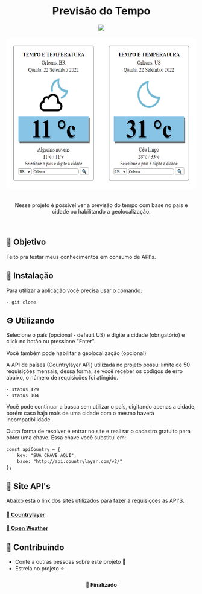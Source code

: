 <h1  align="center">Previsão do Tempo</h1>
<div align="center">
<img src="https://img.shields.io/static/v1?label=Projeto&message=Javascript&color=f0f221&style=for-the-badge&logo=ghost"/>
  
</br>
</br>

</div>
<div align="center">
<img height="400px" src="https://github.com/OliveiraJess/previsao-do-tempo/blob/main/img/image.png" alt="orleans/sc e orleans/us" />
</div>

</br>

<p align="center">Nesse projeto é possível ver a previsão do tempo com base no país e cidade ou habilitando a geolocalização.</p>


</br>

<h2>🚀 Objetivo</h2>

<p>Feito pra testar meus conhecimentos em consumo de API's.</p>

<h2>🔧 Instalação</h2>

<p>Para utilizar a aplicação você precisa usar o comando: </p>

```
- git clone
```
<h2>⚙️ Utilizando</h2>

<p>Selecione o país (opcional - default US) e digite a cidade (obrigatório) e click no botão ou pressione "Enter".</p>

<p>Você também pode habilitar a geolocalização (opcional)</p>

<p>A API de países (Countrylayer API) utilizada no projeto possui limite de 50 requisições mensais, dessa forma, se você receber os códigos de erro abaixo, o número de requisicões foi atingido.</p>

```
- status 429
- status 104

```
<p>Você pode continuar a busca sem utilizar o país, digitando apenas a cidade, porém caso haja mais de uma cidade com o mesmo haverá incompatibilidade</p>

<p>Outra forma de resolver é entrar no site e realizar o cadastro gratuito para obter uma chave. Essa chave você substitui em:</p>

```
const apiCountry = {
    key: "SUA_CHAVE_AQUI",
    base: "http://api.countrylayer.com/v2/"
};

```

<h2>🚀 Site API's</h2>

<p>Abaixo está o link dos sites utilizados para fazer a requisições as API'S.</p>

<h4>
    <a href="https://countrylayer.com/">🔗 Countrylayer</a>
</h4>

<h4>
    <a href="https://openweathermap.org/">🔗 Open Weather</a>
</h4>



<h2>🤝 Contribuindo </h2>

* Conte a outras pessoas sobre este projeto 📢
* Estrela no projeto ⭐️

<h4 align="center">📌 Finalizado</h4>









